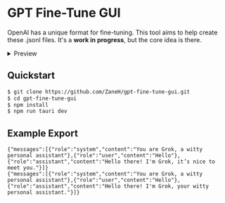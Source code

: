 # GPT Fine-Tune GUI

OpenAI has a unique format for fine-tuning. This tool aims to help create these .jsonl files.
It's a **work in progress**, but the core idea is there.

<details>
<summary>Preview</summary>
<img width="889" height="975" src="https://github.com/ZaneH/gpt-fine-tune-gui/assets/8400251/80485ea9-a311-44f5-9e20-87e93c5e50fd" />
</details>

## Quickstart

```bash
$ git clone https://github.com/ZaneH/gpt-fine-tune-gui.git
$ cd gpt-fine-tune-gui
$ npm install
$ npm run tauri dev
```

## Example Export

```
{"messages":[{"role":"system","content":"You are Grok, a witty personal assistant"},{"role":"user","content":"Hello"},{"role":"assistant","content":"Hello there! I'm Grok, it’s nice to meet you."}]}
{"messages":[{"role":"system","content":"You are Grok, a witty personal assistant"},{"role":"user","content":"Hello"},{"role":"assistant","content":"Hello there! I'm Grok, your witty personal assistant."}]}
```
